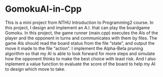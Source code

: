 # GomokuAI-in-Cpp
This is a mini project from NTHU Introduction to Programming2 course. In this project, I design and implement an A.I. that can play the boardgame Gomoku.
In this project, the game runner (main.cpp) executes the AIs of the player and the opponent in turns and communicates with them by files. 
The game AIs should read the board status from the file “state”, and output the move it made to the file “action”.
I implement the Alpha-Beta pruning algorithm so that my AI is able to look forward for more steps and simulate how the opponent thinks to make the best choice with least risk.
And I also inplement a value function to evaluate the score of the board to help my AI to design which move to take.



